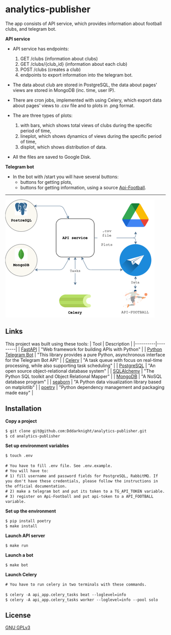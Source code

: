 # analytics-publisher

The app consists of API service, which provides information about football clubs, and telegram bot.

**API service**

- API service has endpoints:
    1) GET /clubs (information about clubs)
    2) GET /clubs/{club_id} (information about each club)
    3) POST /clubs (creates a club)
    4) endpoints to export information into the telegram bot.

- The data about club are stored in PostgreSQL, the data about pages' views are stored in MongoDB (inc. time, user IP).
- There are cron jobs, implemented with using Celery, which export data about pages' views to .csv file and to plots in .png format.
- The are three types of plots:
    1) with bars, which shows total views of clubs during the specific period of time,
    2) lineplot, which shows dynamics of views during the specific period of time,
    3) displot, which shows distribution of data.
- All the files are saved to Google Disk.

**Telegram bot**

- In the bot with /start you will have several buttons:
    - buttons for getting plots,
    - buttons for getting information, using a source [Api-Football](https://www.api-football.com).
____

![App structure](image/app_diagram.png "App structure") 


## Links
This project was built using these tools:
| Tool | Description |
|----------|---------|
| [FastAPI](https://fastapi.tiangolo.com/) | "Web framework for building APIs with Python" |
| [Python Telegram Bot](https://docs.python-telegram-bot.org/en/stable/index.html#) | "This library provides a pure Python, asynchronous interface for the Telegram Bot API" |
| [Celery](https://docs.celeryq.dev/en/stable/index.html) | "A task queue with focus on real-time processing, while also supporting task scheduling" |
| [PostgreSQL](https://www.postgresql.org/) |  "An open source object-relational database system" |
| [SQLAlchemy](https://www.sqlalchemy.org/) |  "The Python SQL toolkit and Object Relational Mapper" |
| [MongoDB](https://www.mongodb.com/) |  "A NoSQL database program" |
| [seaborn](https://seaborn.pydata.org/index.html) | "A Python data visualization library based on matplotlib" |
| [poetry](https://python-poetry.org/) |  "Python dependency management and packaging made easy" |


## Installation
**Copy a project**
```
$ git clone git@github.com:Dddarknight/analytics-publisher.git
$ cd analytics-publisher
```

**Set up environment variables**
``` 
$ touch .env

# You have to fill .env file. See .env.example.
# You will have to:
# 1) fill username and password fields for PostgreSQL, RabbitMQ. If you don't have these credentials, please follow the instructions in the official documentation.
# 2) make a telegram bot and put its token to a TG_API_TOKEN variable.
# 3) register on Api-Football and put api-token to a API_FOOTBALL variable.
```

**Set up the environment**
```
$ pip install poetry
$ make install
```

**Launch API server**
```
$ make run
```

**Launch a bot**
```
$ make bot
```

**Launch Celery**
```
# You have to run celery in two terminals with these commands.

$ celery -A api_app.celery_tasks beat --loglevel=info
$ celery -A api_app.celery_tasks worker --loglevel=info --pool solo
```

## License
[GNU GPLv3](https://choosealicense.com/licenses/gpl-3.0/)